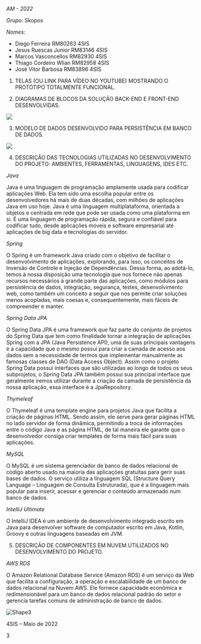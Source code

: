 *AM - 2022*

*Grupo:* Skopos

*Nomes:*

- Diego Ferreira RM80263 4SIS
- Jesus Ruescas Junior RM83146 4SIS
- Marcos Vasconcellos RM82930 4SIS
- Thiago Cordeiro Wlian RM82958 4SIS
- José Vitor Barbosa RM83896 4SIS

1) TELAS (OU LINK PARA VÍDEO NO YOUTUBE) MOSTRANDO O PROTÓTIPO TOTALMENTE FUNCIONAL.

2) DIAGRAMAS DE BLOCOS DA SOLUÇÃO BACK-END E FRONT-END DESENVOLVIDAS.

![](RackMultipart20221013-1-7jq76z_html_ce4057ecaa0f4a79.png)

3) MODELO DE DADOS DESENVOLVIDO PARA PERSISTÊNCIA EM BANCO DE DADOS.

![](RackMultipart20221013-1-7jq76z_html_bef7db0a652541a3.png)

4) DESCRIÇÃO DAS TECNOLOGIAS UTILIZADAS NO DESENVOLVIMENTO DO PROJETO: AMBIENTES, FERRAMENTAS, LINGUAGENS, IDES ETC.

*Java*

Java é uma linguagem de programação amplamente usada para codificar aplicações Web. Ela tem sido uma escolha popular entre os desenvolvedores há mais de duas décadas, com milhões de aplicações Java em uso hoje. Java é uma linguagem multiplataforma, orientada a objetos e centrada em rede que pode ser usada como uma plataforma em si. É uma linguagem de programação rápida, segura e confiável para codificar tudo, desde aplicações móveis e software empresarial até aplicações de big data e tecnologias do servidor.

*Spring*

O Spring é um framework Java criado com o objetivo de facilitar o desenvolvimento de aplicações, explorando, para isso, os conceitos de Inversão de Controle e Injeção de Dependências. Dessa forma, ao adotá-lo, temos à nossa disposição uma tecnologia que nos fornece não apenas recursos necessários à grande parte das aplicações, como módulos para persistência de dados, integração, segurança, testes, desenvolvimento web, como também um conceito a seguir que nos permite criar soluções menos acopladas, mais coesas e, consequentemente, mais fáceis de compreender e manter.

*Spring Data JPA*

O Spring Data JPA é uma framework que faz parte do conjunto de projetos do Spring Data que tem como finalidade tornar a integração de aplicações Spring com a JPA (Java Persistence API), uma de suas principais vantagens é a capacidade que o mesmo possui para criar a camada de acesso aos dados sem a necessidade de termos que implementar manualmente as famosas classes de DAO (Data Access Object). Assim como o projeto Spring Data possui interfaces que são utilizadas ao longo de todos os seus subprojetos, o Spring Data JPA também possui sua principal interface que geralmente iremos utilizar durante a criação da camada de persistência da nossa aplicação, essa interface é a JpaRepository.

*Thymeleaf*

O Thymeleaf é uma template engine para projetos Java que facilita a criação de páginas HTML. Sendo assim, ele serve para gerar páginas HTML no lado servidor de forma dinâmica, permitindo a troca de informações entre o código Java e as página HTML, de tal maneira ele garante que o desenvolvedor consiga criar templates de forma mais fácil para suas aplicações.

*MySQL*

O MySQL é um sistema gerenciador de banco de dados relacional de código aberto usado na maioria das aplicações gratuitas para gerir suas bases de dados. O serviço utiliza a linguagem SQL (Structure Query Language – Linguagem de Consulta Estruturada), que é a linguagem mais popular para inserir, acessar e gerenciar o conteúdo armazenado num banco de dados.

*IntelliJ Ultimate*

O IntelliJ IDEA é um ambiente de desenvolvimento integrado escrito em Java para desenvolver software de computador escrito em Java, Kotlin, Groovy e outras linguagens baseadas em JVM.

5) DESCRIÇÃO DE COMPONENTES EM NUVEM UTILIZADOS NO DESENVOLVIMENTO DO PROJETO.

*AWS RDS*

O Amazon Relational Database Service (Amazon RDS) é um serviço da Web que facilita a configuração, a operação e escalabilidade de um banco de dados relacional na Nuvem AWS. Ele fornece capacidade econômica e redimensionável para um banco de dados relacional padrão do setor e gerencia tarefas comuns de administração de banco de dados.

![Shape3](RackMultipart20221013-1-7jq76z_html_385ee75ec18d58f7.gif)

4SIS – Maio de 2022

3

